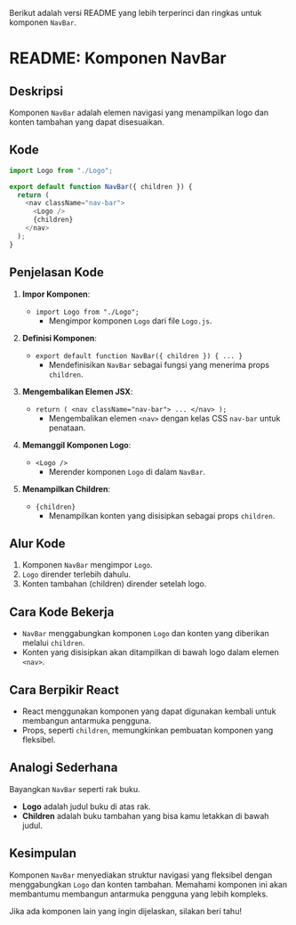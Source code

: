 Berikut adalah versi README yang lebih terperinci dan ringkas untuk komponen `NavBar`.

# README: Komponen NavBar

## Deskripsi

Komponen `NavBar` adalah elemen navigasi yang menampilkan logo dan konten tambahan yang dapat disesuaikan.

## Kode

```javascript
import Logo from "./Logo";

export default function NavBar({ children }) {
  return (
    <nav className="nav-bar">
      <Logo />
      {children}
    </nav>
  );
}
```

## Penjelasan Kode

1. **Impor Komponen**:

   - `import Logo from "./Logo";`
     - Mengimpor komponen `Logo` dari file `Logo.js`.

2. **Definisi Komponen**:

   - `export default function NavBar({ children }) { ... }`
     - Mendefinisikan `NavBar` sebagai fungsi yang menerima props `children`.

3. **Mengembalikan Elemen JSX**:

   - `return ( <nav className="nav-bar"> ... </nav> );`
     - Mengembalikan elemen `<nav>` dengan kelas CSS `nav-bar` untuk penataan.

4. **Memanggil Komponen Logo**:

   - `<Logo />`
     - Merender komponen `Logo` di dalam `NavBar`.

5. **Menampilkan Children**:
   - `{children}`
     - Menampilkan konten yang disisipkan sebagai props `children`.

## Alur Kode

1. Komponen `NavBar` mengimpor `Logo`.
2. `Logo` dirender terlebih dahulu.
3. Konten tambahan (children) dirender setelah logo.

## Cara Kode Bekerja

- `NavBar` menggabungkan komponen `Logo` dan konten yang diberikan melalui `children`.
- Konten yang disisipkan akan ditampilkan di bawah logo dalam elemen `<nav>`.

## Cara Berpikir React

- React menggunakan komponen yang dapat digunakan kembali untuk membangun antarmuka pengguna.
- Props, seperti `children`, memungkinkan pembuatan komponen yang fleksibel.

## Analogi Sederhana

Bayangkan `NavBar` seperti rak buku.

- **Logo** adalah judul buku di atas rak.
- **Children** adalah buku tambahan yang bisa kamu letakkan di bawah judul.

## Kesimpulan

Komponen `NavBar` menyediakan struktur navigasi yang fleksibel dengan menggabungkan `Logo` dan konten tambahan. Memahami komponen ini akan membantumu membangun antarmuka pengguna yang lebih kompleks.

Jika ada komponen lain yang ingin dijelaskan, silakan beri tahu!
